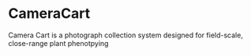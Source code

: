 # CameraCart
Camera Cart is a photograph collection system designed for field-scale, close-range plant phenotpying
